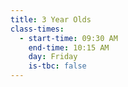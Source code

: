 ```yaml
---
title: 3 Year Olds
class-times:
  - start-time: 09:30 AM
    end-time: 10:15 AM
    day: Friday
    is-tbc: false
---
```

